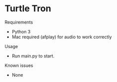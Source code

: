 # Turtle Tron

Requirements
- Python 3
- Mac required (afplay) for audio to work correctly

Usage
- Run main.py to start.

Known issues
- None
